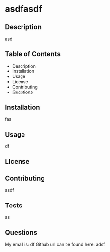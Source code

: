 # asdfasdf 

## Description
   asd

## Table of Contents
* Description
* Installation
* Usage
* License
* Contributing
* [Questions](#questions)

## Installation
fas

## Usage
df

## License

## Contributing
asdf

## Tests
as

## Questions
My email is: df
Github url can be found here: adsf